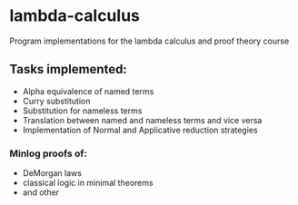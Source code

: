 # lambda-calculus
Program implementations for the lambda calculus and proof theory course

## Tasks implemented:

- Alpha equivalence of named terms
- Curry substitution
- Substitution for nameless terms
- Translation between named and nameless terms and vice versa
- Implementation of Normal and Applicative reduction strategies

### Minlog proofs of:
- DeMorgan laws
- classical logic in minimal theorems
- and other
